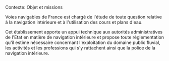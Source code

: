 Contexte: Objet et missions

Voies navigables de France est chargé de l'étude de toute question relative à la navigation intérieure et à l'utilisation des cours et plans d'eau.

Cet établissement apporte un appui technique aux autorités administratives de l'Etat en matière de navigation intérieure et propose toute réglementation qu'il estime nécessaire concernant l'exploitation du domaine public fluvial, les activités et les professions qui s'y rattachent ainsi que la police de la navigation intérieure.